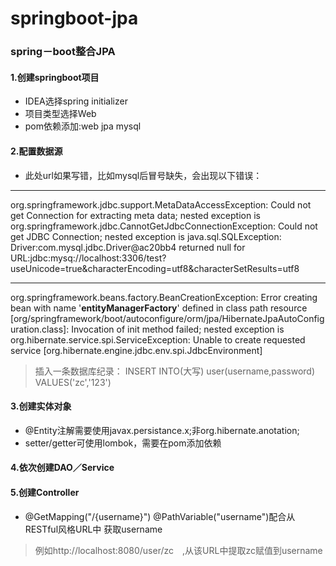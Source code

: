 # springboot-jpa
### spring－boot整合JPA
#### 1.创建springboot项目
- IDEA选择spring initializer
- 项目类型选择Web
- pom依赖添加:web jpa mysql

#### 2.配置数据源
- 此处url如果写错，比如mysql后冒号缺失，会出现以下错误：
---
org.springframework.jdbc.support.MetaDataAccessException: Could not get Connection for extracting meta data; nested exception is org.springframework.jdbc.CannotGetJdbcConnectionException: Could not get JDBC Connection; nested exception is java.sql.SQLException: Driver:com.mysql.jdbc.Driver@ac20bb4 returned null for URL:jdbc:mysq://localhost:3306/test?useUnicode=true&characterEncoding=utf8&characterSetResults=utf8

---

org.springframework.beans.factory.BeanCreationException: Error creating bean with name '**entityManagerFactory**' defined in class path resource [org/springframework/boot/autoconfigure/orm/jpa/HibernateJpaAutoConfiguration.class]: Invocation of init method failed; nested exception is org.hibernate.service.spi.ServiceException: Unable to create requested service [org.hibernate.engine.jdbc.env.spi.JdbcEnvironment]

>插入一条数据库纪录：
INSERT INTO(大写) user(username,password) VALUES('zc','123')

#### 3.创建实体对象
- @Entity注解需要使用javax.persistance.x;非org.hibernate.anotation;
- setter/getter可使用lombok，需要在pom添加依赖

#### 4.依次创建DAO／Service

#### 5.创建Controller
- @GetMapping("/{username}") @PathVariable("username")配合从RESTful风格URL中
获取username
> 例如http://localhost:8080/user/zc　,从该URL中提取zc赋值到username
	
